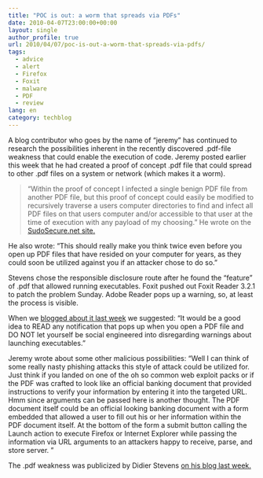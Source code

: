 ```yaml
---
title: "POC is out: a worm that spreads via PDFs"
date: 2010-04-07T23:00:00+00:00
layout: single
author_profile: true
url: 2010/04/07/poc-is-out-a-worm-that-spreads-via-pdfs/
tags:
  - advice
  - alert
  - Firefox
  - Foxit
  - malware
  - PDF
  - review
lang: en
category: techblog
---
```

A blog contributor who goes by the name of “jeremy” has continued to research the possibilities inherent in the recently discovered .pdf-file weakness that could enable the execution of code. Jeremy posted earlier this week that he had created a proof of concept .pdf file that could spread to other .pdf files on a system or network (which makes it a worm).

> “Within the proof of concept I infected a single benign PDF file from another PDF file, but this proof of concept could easily be modified to recursively traverse a users computer directories to find and infect all PDF files on that users computer and/or accessible to that user at the time of execution with any payload of my choosing.”
He wrote on the [SudoSecure.net site.](http://www.sudosecure.net/archives/644)

He also wrote: “This should really make you think twice even before you open up PDF files that have resided on your computer for years, as they could soon be utilized against you if an attacker chose to do so.”

Stevens chose the responsible disclosure route after he found the “feature” of .pdf that allowed running executables. Foxit pushed out Foxit Reader 3.2.1 to patch the problem Sunday. Adobe Reader pops up a warning, so, at least the process is visible.

When we  [blogged about it last week](http://boelectronic.blogspot.com/2010/03/running-executables-in-pdf-its-feature.html) we suggested: “It would be a good idea to READ any notification that pops up when you open a PDF file and DO NOT let yourself be social engineered into disregarding warnings about launching executables.”

Jeremy wrote about some other malicious possibilities: “Well I can think of some really nasty phishing attacks this style of attack could be utilized for. Just think if you landed on one of the oh so common web exploit packs or if the PDF was crafted to look like an official banking document that provided instructions to verify your information by entering it into the targeted URL. Hmm since arguments can be passed here is another thought. The PDF document itself could be an official looking banking document with a form embedded that allowed a user to fill out his or her information within the PDF document itself. At the bottom of the form a submit button calling the Launch action to execute Firefox or Internet Explorer while passing the information via URL arguments to an attackers happy to receive, parse, and store server. ”

The .pdf weakness was publicized by Didier Stevens [on his blog last week.](http://blog.didierstevens.com/2010/03/29/escape-from-pdf/)